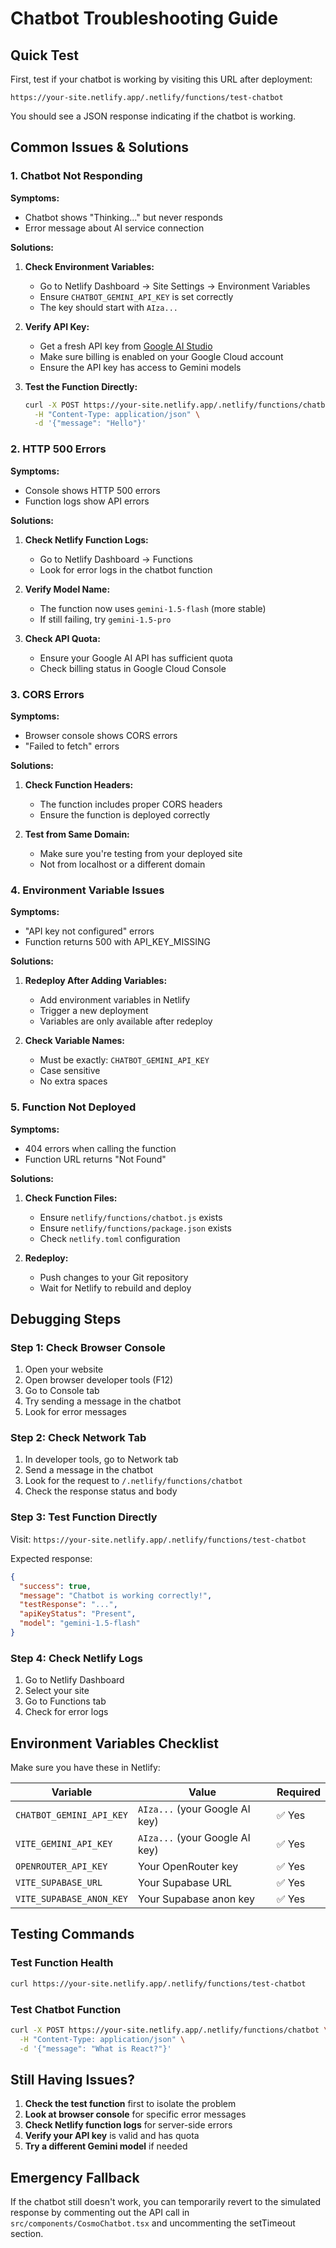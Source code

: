 # Chatbot Troubleshooting Guide

## Quick Test

First, test if your chatbot is working by visiting this URL after deployment:
```
https://your-site.netlify.app/.netlify/functions/test-chatbot
```

You should see a JSON response indicating if the chatbot is working.

## Common Issues & Solutions

### 1. **Chatbot Not Responding**

**Symptoms:**
- Chatbot shows "Thinking..." but never responds
- Error message about AI service connection

**Solutions:**
1. **Check Environment Variables:**
   - Go to Netlify Dashboard → Site Settings → Environment Variables
   - Ensure `CHATBOT_GEMINI_API_KEY` is set correctly
   - The key should start with `AIza...`

2. **Verify API Key:**
   - Get a fresh API key from [Google AI Studio](https://makersuite.google.com/app/apikey)
   - Make sure billing is enabled on your Google Cloud account
   - Ensure the API key has access to Gemini models

3. **Test the Function Directly:**
   ```bash
   curl -X POST https://your-site.netlify.app/.netlify/functions/chatbot \
     -H "Content-Type: application/json" \
     -d '{"message": "Hello"}'
   ```

### 2. **HTTP 500 Errors**

**Symptoms:**
- Console shows HTTP 500 errors
- Function logs show API errors

**Solutions:**
1. **Check Netlify Function Logs:**
   - Go to Netlify Dashboard → Functions
   - Look for error logs in the chatbot function

2. **Verify Model Name:**
   - The function now uses `gemini-1.5-flash` (more stable)
   - If still failing, try `gemini-1.5-pro`

3. **Check API Quota:**
   - Ensure your Google AI API has sufficient quota
   - Check billing status in Google Cloud Console

### 3. **CORS Errors**

**Symptoms:**
- Browser console shows CORS errors
- "Failed to fetch" errors

**Solutions:**
1. **Check Function Headers:**
   - The function includes proper CORS headers
   - Ensure the function is deployed correctly

2. **Test from Same Domain:**
   - Make sure you're testing from your deployed site
   - Not from localhost or a different domain

### 4. **Environment Variable Issues**

**Symptoms:**
- "API key not configured" errors
- Function returns 500 with API_KEY_MISSING

**Solutions:**
1. **Redeploy After Adding Variables:**
   - Add environment variables in Netlify
   - Trigger a new deployment
   - Variables are only available after redeploy

2. **Check Variable Names:**
   - Must be exactly: `CHATBOT_GEMINI_API_KEY`
   - Case sensitive
   - No extra spaces

### 5. **Function Not Deployed**

**Symptoms:**
- 404 errors when calling the function
- Function URL returns "Not Found"

**Solutions:**
1. **Check Function Files:**
   - Ensure `netlify/functions/chatbot.js` exists
   - Ensure `netlify/functions/package.json` exists
   - Check `netlify.toml` configuration

2. **Redeploy:**
   - Push changes to your Git repository
   - Wait for Netlify to rebuild and deploy

## Debugging Steps

### Step 1: Check Browser Console
1. Open your website
2. Open browser developer tools (F12)
3. Go to Console tab
4. Try sending a message in the chatbot
5. Look for error messages

### Step 2: Check Network Tab
1. In developer tools, go to Network tab
2. Send a message in the chatbot
3. Look for the request to `/.netlify/functions/chatbot`
4. Check the response status and body

### Step 3: Test Function Directly
Visit: `https://your-site.netlify.app/.netlify/functions/test-chatbot`

Expected response:
```json
{
  "success": true,
  "message": "Chatbot is working correctly!",
  "testResponse": "...",
  "apiKeyStatus": "Present",
  "model": "gemini-1.5-flash"
}
```

### Step 4: Check Netlify Logs
1. Go to Netlify Dashboard
2. Select your site
3. Go to Functions tab
4. Check for error logs

## Environment Variables Checklist

Make sure you have these in Netlify:

| Variable | Value | Required |
|----------|-------|----------|
| `CHATBOT_GEMINI_API_KEY` | `AIza...` (your Google AI key) | ✅ Yes |
| `VITE_GEMINI_API_KEY` | `AIza...` (your Google AI key) | ✅ Yes |
| `OPENROUTER_API_KEY` | Your OpenRouter key | ✅ Yes |
| `VITE_SUPABASE_URL` | Your Supabase URL | ✅ Yes |
| `VITE_SUPABASE_ANON_KEY` | Your Supabase anon key | ✅ Yes |

## Testing Commands

### Test Function Health
```bash
curl https://your-site.netlify.app/.netlify/functions/test-chatbot
```

### Test Chatbot Function
```bash
curl -X POST https://your-site.netlify.app/.netlify/functions/chatbot \
  -H "Content-Type: application/json" \
  -d '{"message": "What is React?"}'
```

## Still Having Issues?

1. **Check the test function** first to isolate the problem
2. **Look at browser console** for specific error messages
3. **Check Netlify function logs** for server-side errors
4. **Verify your API key** is valid and has quota
5. **Try a different Gemini model** if needed

## Emergency Fallback

If the chatbot still doesn't work, you can temporarily revert to the simulated response by commenting out the API call in `src/components/CosmoChatbot.tsx` and uncommenting the setTimeout section. 
